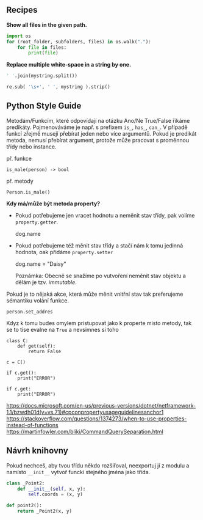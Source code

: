 ## Recipes

**Show all files in the given path.**

```python
import os
for (root_folder, subfolders, files) in os.walk("."):
    for file in files:
        print(file)
```

**Replace multiple white-space in a string by one.**

```python
' '.join(mystring.split())
```

```python
re.sub( '\s+', ' ', mystring ).strip()
```

## Python Style Guide

Metodám/Funkcím, které odpovídají na otázku Ano/Ne True/False říkáme predikáty.
Pojmenováváme je např. s prefixem `is_`, `has_`, `can_`. V případě funkcí zřejmě musejí
přebírat jeden nebo více argumentů. Pokud je predikát metoda, nemusí přebírat argument, protože může pracovat s proměnnou třídy nebo instance.

př. funkce

    is_male(person) -> bool

př. metody

    Person.is_male()
    
**Kdy má/může být metoda property?**

- Pokud potřebujeme jen vracet hodnotu a neměnit stav třídy, pak volíme `property.getter`.
  
    dog.name

- Pokud potřebujeme též měnit stav třídy a stačí nám k tomu jedinná hodnota, oak přidáme `property.setter`
    
    dog.name = "Daisy"

  Poznámka: Obecně se snažíme po vutvoření neměnit stav objektu a dělám je tzv. *immutable*.

 Pokud je to nějaká akce, která může měnit vnitřní stav tak preferujeme sémantiku volání funkce. 

    person.set_addres

 Kdyz k tomu budes omylem pristupovat jako k properte misto metody, tak se to tise evalne na `True` a nevsimnes si toho

    class C:
        def get(self): 
            return False
    
    c = C()
    
    if c.get(): 
        print("ERROR")
    
    if c.get: 
        print("ERROR")
    

https://docs.microsoft.com/en-us/previous-versions/dotnet/netframework-1.1/bzwdh01d(v=vs.71)#cpconpropertyusageguidelinesanchor1
https://stackoverflow.com/questions/1374273/when-to-use-properties-instead-of-functions
https://martinfowler.com/bliki/CommandQuerySeparation.html


## Návrh knihovny


Pokud nechceš, aby tvou třídu někdo rozšiřoval, neexportuj jí z modulu a namísto `__init__` vytvoř funcki stejného jména jako třída.


```python
class _Point2:
    def __init__(self, x, y):
        self.coords = (x, y)

def point2():
    return _Point2(x, y)
```